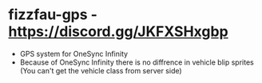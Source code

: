 # fizzfau-gps - https://discord.gg/JKFXSHxgbp

- GPS system for OneSync Infinity
- Because of OneSync Infinity there is no diffrence in vehicle blip sprites (You can't get the vehicle class from server side)
